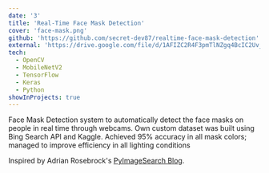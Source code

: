 ```yaml
---
date: '3'
title: 'Real-Time Face Mask Detection'
cover: 'face-mask.png'
github: 'https://github.com/secret-dev87/realtime-face-mask-detection'
external: 'https://drive.google.com/file/d/1AFIZC2R4F3pmTlNZgq4BcIC2Uv_l2UGI/view?usp=sharing'
tech:
  - OpenCV
  - MobileNetV2
  - TensorFlow
  - Keras
  - Python
showInProjects: true
---
```


Face Mask Detection system to automatically detect the face masks on people in real time through webcams. Own custom dataset was built using Bing Search API and Kaggle. Achieved 95% accuracy in all mask colors; managed to improve efficiency in all lighting conditions

Inspired by Adrian Rosebrock's [PyImageSearch Blog](https://www.pyimagesearch.com/2020/05/04/covid-19-face-mask-detector-with-opencv-keras-tensorflow-and-deep-learning/).
